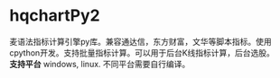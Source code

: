 # hqchartPy2

麦语法指标计算引擎py库。兼容通达信，东方财富，文华等脚本指标。使用cpython开发。支持批量指标计算。可以用于后台K线指标计算，后台选股。<br>
**支持平台** windows, linux.  不同平台需要自行编译。<br>
